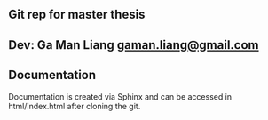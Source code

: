 ## Git rep for master thesis

## Dev: Ga Man Liang <gaman.liang@gmail.com>

## Documentation
Documentation is created via Sphinx and can be accessed in html/index.html after cloning the git.

